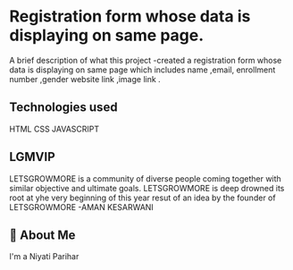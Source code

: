 
# Registration form whose data is displaying on same page.

A brief description of what this project 
-created a registration form whose data is displaying on same page which includes 
name ,email, enrollment number ,gender website link ,image link .



## Technologies used
HTML CSS JAVASCRIPT
## LGMVIP

LETSGROWMORE is a community of diverse people coming together with similar objective and ultimate goals.
LETSGROWMORE is deep drowned its root at yhe very beginning of this year resut of an idea by the founder of LETSGROWMORE -AMAN KESARWANI
## 🚀 About Me
I'm a Niyati Parihar

